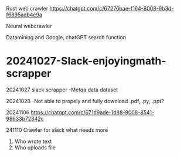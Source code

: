 Rust web crawler
https://chatgpt.com/c/67276bae-f164-8008-9b3d-f6895adb4c9a

Neural webcrawler

Datamining and Google, chatGPT search function

# 20241027-Slack-enjoyingmath-scrapper

20241027 slack scrapper
-Metqa data dataset


20241028
-Not able to propely and fully download .pdf, .py, .ppt?

20241106
https://chatgpt.com/c/671d9ade-1d88-8008-8541-98633b72342c

241110
Crawler for slack
what needs more
1. Who wrote text
2. Who uploads file


